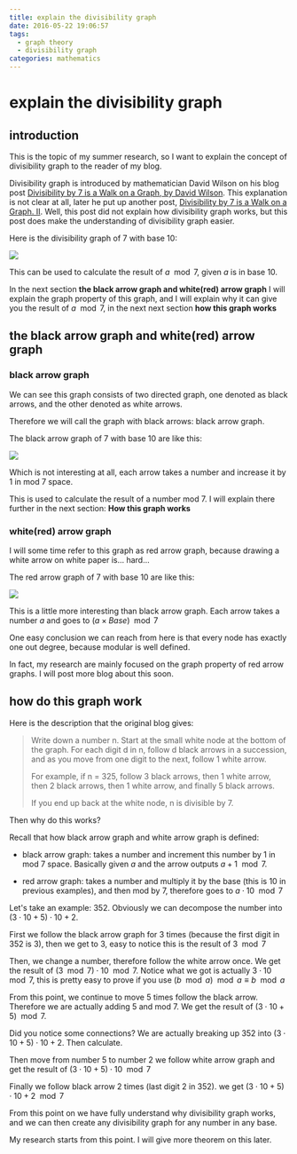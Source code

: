 ```yaml
---
title: explain the divisibility graph
date: 2016-05-22 19:06:57
tags: 
  - graph theory
  - divisibility graph
categories: mathematics
---
```


# explain the divisibility graph

## introduction

This is the topic of my summer research, so I want to explain the concept of divisibility graph to the reader of my blog.

Divisibility graph is introduced by mathematician David Wilson on his blog post 
[Divisibility by 7 is a Walk on a Graph, by David Wilson](http://blog.tanyakhovanova.com/2009/08/divisibility-by-7-is-a-walk-on-a-graph-by-david-wilson/).
This explanation is not clear at all, later he put up another post,
[Divisibility by 7 is a Walk on a Graph. II](http://blog.tanyakhovanova.com/2010/08/divisibility-by-7-is-a-walk-on-a-graph-ii-2/).
Well, this post did not explain how divisibility graph works, but this post does make the understanding of divisibility graph easier.

Here is the divisibility graph of 7 with base 10:

![](/images/divisibilty_graph/graph_7_base_10.png)

This can be used to calculate the result of $a \mod 7$, given $a$ is in base 10. 

In the next section **the black arrow graph and white(red) arrow graph** I will explain the graph property of this graph,
and I will explain why it can give you the result of  $a \mod 7$, in the next next section **how this graph works**



## the black arrow graph and white(red) arrow graph

### black arrow graph

We can see this graph consists of two directed graph, one denoted as black arrows, and the other denoted as white arrows.

Therefore we will call the graph with black arrows: black arrow graph.

The black arrow graph of 7 with base 10 are like this:

![](/images/divisibilty_graph/black_arrow_graph_7_base_10.png)

Which is not interesting at all, each arrow takes a number and increase it by 1 in mod 7 space.

This is used to calculate the result of a number mod 7.
I will explain there further in the next section: **How this graph works**


### white(red) arrow graph

I will some time refer to this graph as red arrow graph, because drawing a white arrow on white paper is... hard...

The red arrow graph of 7 with base 10 are like this:

![](/images/divisibilty_graph/red_arrow_graph_7_base_10.png)

This is a little more interesting than black arrow graph.
Each arrow takes a number $a$ and goes to $(a \times Base) \mod 7$ 

One easy conclusion we can reach from here is that every node has exactly one out degree, because modular is well defined.

In fact, my research are mainly focused on the graph property of red arrow graphs. I will post more blog about this soon.

## how do this graph work

Here is the description that the original blog gives:

> Write down a number n. Start at the small white node at the bottom of the graph. For each digit d in n, follow d black arrows in a succession, and as you move from one digit to the next, follow 1 white arrow.
> 
> For example, if n = 325, follow 3 black arrows, then 1 white arrow, then 2 black arrows, then 1 white arrow, and finally 5 black arrows.
> 
> If you end up back at the white node, n is divisible by 7. 

Then why do this works?

Recall that how black arrow graph and white arrow graph is defined:

  * black arrow graph: takes a number and increment this number by 1 in mod 7 space.
    Basically given $a$ and the arrow outputs $a + 1 \mod 7$.

  * red arrow graph: takes a number and multiply it by the base (this is 10 in previous examples), and then mod by 7, therefore goes to $a \cdot 10 \mod 7$

Let's take an example: 352. Obviously we can decompose the number into $(3 \cdot 10+5) \cdot 10+2$.

First we follow the black arrow graph for 3 times (because the first digit in 352 is 3),
then we get to 3, easy to notice this is the result of $3 \mod 7$

Then, we change a number, therefore follow the white arrow once.
We get the result of $(3 \mod 7) \cdot 10 \mod 7$.
Notice what we got is actually $3 \cdot 10 \mod 7$, this is pretty easy to prove if you use $(b \mod a) \mod a \equiv b \mod a$

From this point, we continue to move 5 times follow the black arrow.
Therefore we are actually adding 5 and mod 7.
We get the result of $(3 \cdot 10 + 5) \mod 7$.

Did you notice some connections?
We are actually breaking up 352 into  $(3 \cdot 10+5) \cdot 10+2$. Then calculate.

Then move from number 5 to number 2 we follow white arrow graph and get the result of 
$(3 \cdot 10+5) \cdot 10 \mod 7$

Finally we follow black arrow 2 times (last digit 2 in 352). 
we get $(3 \cdot 10+5) \cdot 10 + 2 \mod 7$

From this point on we have fully understand why divisibility graph works,
and we can then create any divisibility graph for any number in any base.

My research starts from this point. I will give more theorem on this later.
